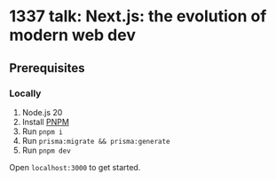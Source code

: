 # 1337 talk: Next.js: the evolution of modern web dev

## Prerequisites

### Locally

1. Node.js 20
2. Install [PNPM](https://pnpm.io/)
3. Run `pnpm i`
4. Run `prisma:migrate && prisma:generate`
5. Run `pnpm dev`

Open `localhost:3000` to get started.
